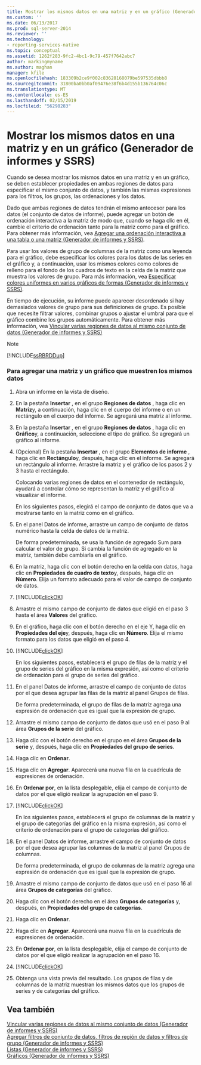 ```yaml
---
title: Mostrar los mismos datos en una matriz y en un gráfico (Generador de informes) | Microsoft Docs
ms.custom: ''
ms.date: 06/13/2017
ms.prod: sql-server-2014
ms.reviewer: ''
ms.technology:
- reporting-services-native
ms.topic: conceptual
ms.assetid: 1262f283-9fc2-4bc1-9c79-457f7642abc7
author: markingmyname
ms.author: maghan
manager: kfile
ms.openlocfilehash: 183309b2ce9f002c83628168079be597535dbbb8
ms.sourcegitcommit: 31800ba0bb0af09476e38f6b4d155b136764c06c
ms.translationtype: MT
ms.contentlocale: es-ES
ms.lasthandoff: 02/15/2019
ms.locfileid: "56298283"
---
```

# <a name="display-the-same-data-on-a-matrix-and-a-chart-report-builder"></a>Mostrar los mismos datos en una matriz y en un gráfico (Generador de informes y SSRS)
  Cuando se desea mostrar los mismos datos en una matriz y en un gráfico, se deben establecer propiedades en ambas regiones de datos para especificar el mismo conjunto de datos, y también las mismas expresiones para los filtros, los grupos, las ordenaciones y los datos.  
  
 Dado que ambas regiones de datos tendrán el mismo antecesor para los datos (el conjunto de datos de informe), puede agregar un botón de ordenación interactiva a la matriz de modo que, cuando se haga clic en él, cambie el criterio de ordenación tanto para la matriz como para el gráfico. Para obtener más información, vea [Agregar una ordenación interactiva a una tabla o una matriz &#40;Generador de informes y SSRS&#41;](add-interactive-sort-to-a-table-or-matrix-report-builder-and-ssrs.md).  
  
 Para usar los valores de grupo de columnas de la matriz como una leyenda para el gráfico, debe especificar los colores para los datos de las series en el gráfico y, a continuación, usar los mismos colores como colores de relleno para el fondo de los cuadros de texto en la celda de la matriz que muestra los valores de grupo. Para más información, vea [Especificar colores uniformes en varios gráficos de formas &#40;Generador de informes y SSRS&#41;](charts-report-builder-and-ssrs.md).  
  
 En tiempo de ejecución, su informe puede aparecer desordenado si hay demasiados valores de grupo para sus definiciones de grupo. Es posible que necesite filtrar valores, combinar grupos o ajustar el umbral para que el gráfico combine los grupos automáticamente. Para obtener más información, vea [Vincular varias regiones de datos al mismo conjunto de datos &#40;Generador de informes y SSRS&#41;](linking-multiple-data-regions-to-the-same-dataset-report-builder-and-ssrs.md)  
  
> [!NOTE]  
>  [!INCLUDE[ssRBRDDup](../../includes/ssrbrddup-md.md)]  
  
### <a name="to-add-a-matrix-and-chart-to-display-the-same-data"></a>Para agregar una matriz y un gráfico que muestren los mismos datos  
  
1.  Abra un informe en la vista de diseño.  
  
2.  En la pestaña **Insertar** , en el grupo **Regiones de datos** , haga clic en **Matriz**y, a continuación, haga clic en el cuerpo del informe o en un rectángulo en el cuerpo del informe. Se agregará una matriz al informe.  
  
3.  En la pestaña **Insertar** , en el grupo **Regiones de datos** , haga clic en **Gráfico**y, a continuación, seleccione el tipo de gráfico. Se agregará un gráfico al informe.  
  
4.  (Opcional) En la pestaña **Insertar** , en el grupo **Elementos de informe** , haga clic en **Rectángulo**y, después, haga clic en el informe. Se agregará un rectángulo al informe. Arrastre la matriz y el gráfico de los pasos 2 y 3 hasta el rectángulo.  
  
     Colocando varias regiones de datos en el contenedor de rectángulo, ayudará a controlar cómo se representan la matriz y el gráfico al visualizar el informe.  
  
     En los siguientes pasos, elegirá el campo de conjunto de datos que va a mostrarse tanto en la matriz como en el gráfico.  
  
5.  En el panel Datos de informe, arrastre un campo de conjunto de datos numérico hasta la celda de datos de la matriz.  
  
     De forma predeterminada, se usa la función de agregado Sum para calcular el valor de grupo. Si cambia la función de agregado en la matriz, también debe cambiarla en el gráfico.  
  
6.  En la matriz, haga clic con el botón derecho en la celda con datos, haga clic en **Propiedades de cuadro de texto**y, después, haga clic en **Número**. Elija un formato adecuado para el valor de campo de conjunto de datos.  
  
7.  [!INCLUDE[clickOK](../../includes/clickok-md.md)]  
  
8.  Arrastre el mismo campo de conjunto de datos que eligió en el paso 3 hasta el área **Valores** del gráfico.  
  
9. En el gráfico, haga clic con el botón derecho en el eje Y, haga clic en **Propiedades del eje**y, después, haga clic en **Número**. Elija el mismo formato para los datos que eligió en el paso 4.  
  
10. [!INCLUDE[clickOK](../../includes/clickok-md.md)]  
  
     En los siguientes pasos, establecerá el grupo de filas de la matriz y el grupo de series del gráfico en la misma expresión, así como el criterio de ordenación para el grupo de series del gráfico.  
  
11. En el panel Datos de informe, arrastre el campo de conjunto de datos por el que desea agrupar las filas de la matriz al panel Grupos de filas.  
  
     De forma predeterminada, el grupo de filas de la matriz agrega una expresión de ordenación que es igual que la expresión de grupo.  
  
12. Arrastre el mismo campo de conjunto de datos que usó en el paso 9 al área **Grupos de la serie** del gráfico.  
  
13. Haga clic con el botón derecho en el grupo en el área **Grupos de la serie** y, después, haga clic en **Propiedades del grupo de series**.  
  
14. Haga clic en **Ordenar**.  
  
15. Haga clic en **Agregar**. Aparecerá una nueva fila en la cuadrícula de expresiones de ordenación.  
  
16. En **Ordenar por**, en la lista desplegable, elija el campo de conjunto de datos por el que eligió realizar la agrupación en el paso 9.  
  
17. [!INCLUDE[clickOK](../../includes/clickok-md.md)]  
  
     En los siguientes pasos, establecerá el grupo de columnas de la matriz y el grupo de categorías del gráfico en la misma expresión, así como el criterio de ordenación para el grupo de categorías del gráfico.  
  
18. En el panel Datos de informe, arrastre el campo de conjunto de datos por el que desea agrupar las columnas de la matriz al panel Grupos de columnas.  
  
     De forma predeterminada, el grupo de columnas de la matriz agrega una expresión de ordenación que es igual que la expresión de grupo.  
  
19. Arrastre el mismo campo de conjunto de datos que usó en el paso 16 al área **Grupos de categorías** del gráfico.  
  
20. Haga clic con el botón derecho en el área **Grupos de categorías** y, después, en **Propiedades del grupo de categorías**.  
  
21. Haga clic en **Ordenar**.  
  
22. Haga clic en **Agregar**. Aparecerá una nueva fila en la cuadrícula de expresiones de ordenación.  
  
23. En **Ordenar por**, en la lista desplegable, elija el campo de conjunto de datos por el que eligió realizar la agrupación en el paso 16.  
  
24. [!INCLUDE[clickOK](../../includes/clickok-md.md)]  
  
25. Obtenga una vista previa del resultado. Los grupos de filas y de columnas de la matriz muestran los mismos datos que los grupos de series y de categorías del gráfico.  
  
## <a name="see-also"></a>Vea también  
 [Vincular varias regiones de datos al mismo conjunto de datos &#40;Generador de informes y SSRS&#41;](linking-multiple-data-regions-to-the-same-dataset-report-builder-and-ssrs.md)   
 [Agregar filtros de conjunto de datos, filtros de región de datos y filtros de grupo &#40;Generador de informes y SSRS&#41;](add-dataset-filters-data-region-filters-and-group-filters.md)   
 [Listas &#40;Generador de informes y SSRS&#41;](tables-matrices-and-lists-report-builder-and-ssrs.md)   
 [Gráficos &#40;Generador de informes y SSRS&#41;](charts-report-builder-and-ssrs.md)  
  
  

